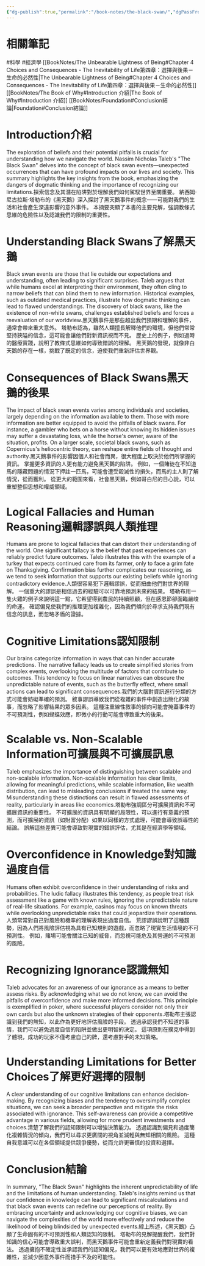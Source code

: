 ```yaml
---
{"dg-publish":true,"permalink":"/book-notes/the-black-swan/","dgPassFrontmatter":true,"created":"2024-11-24T10:41:52.188+08:00","updated":"2024-11-27T23:38:47.936+08:00"}
---
```


# 相關筆記
#科學 #經濟學 
[[BookNotes/The Unbearable Lightness of Being#Chapter 4 Choices and Consequences - The Inevitability of Life第四章：選擇與後果－生命的必然性\|The Unbearable Lightness of Being#Chapter 4 Choices and Consequences - The Inevitability of Life第四章：選擇與後果－生命的必然性]]
[[BookNotes/The Book of Why#Introduction 介紹\|The Book of Why#Introduction 介紹]]
[[BookNotes/Foundation#Conclusion結論\|Foundation#Conclusion結論]]
# Introduction介紹

The exploration of beliefs and their potential pitfalls is crucial for understanding how we navigate the world. Nassim Nicholas Taleb's "The Black Swan" delves into the concept of black swan events—unexpected occurrences that can have profound impacts on our lives and society. This summary highlights the key insights from the book, emphasizing the dangers of dogmatic thinking and the importance of recognizing our limitations.探索信念及其潛在陷阱對於理解我們如何駕馭世界至關重要。 納西姆·尼古拉斯·塔勒布的《黑天鵝》深入探討了黑天鵝事件的概念——可能對我們的生活和社會產生深遠影響的意外事件。 本摘要突顯了本書的主要見解，強調教條式思維的危險性以及認識我們的限制的重要性。

# Understanding Black Swans了解黑天鵝

Black swan events are those that lie outside our expectations and understanding, often leading to significant surprises. Taleb argues that while humans excel at interpreting their environment, they often cling to narrow beliefs that can blind them to new information. Historical examples, such as outdated medical practices, illustrate how dogmatic thinking can lead to flawed understandings. The discovery of black swans, like the existence of non-white swans, challenges established beliefs and forces a reevaluation of our worldview.黑天鵝事件是那些超出我們預期和理解的事件，通常會帶來重大意外。 塔勒布認為，雖然人類擅長解釋他們的環境，但他們常常堅持狹隘的信念，這可能會讓他們對新資訊視而不見。 歷史上的例子，例如過時的醫療實踐，說明了教條式思維如何導致錯誤的理解。 黑天鵝的發現，就像非白天鵝的存在一樣，挑戰了既定的信念，迫使我們重新評估世界觀。

# Consequences of Black Swans黑天鵝的後果

The impact of black swan events varies among individuals and societies, largely depending on the information available to them. Those with more information are better equipped to avoid the pitfalls of black swans. For instance, a gambler who bets on a horse without knowing its hidden issues may suffer a devastating loss, while the horse's owner, aware of the situation, profits. On a larger scale, societal black swans, such as Copernicus's heliocentric theory, can reshape entire fields of thought and authority.黑天鵝事件的影響因個人和社會而異，很大程度上取決於他們所掌握的資訊。 掌握更多資訊的人更有能力避免黑天鵝的陷阱。 例如，一個賭徒在不知道馬的隱藏問題的情況下押註一匹馬，可能會遭受毀滅性的損失，而馬的主人則了解情況，從而獲利。 從更大的範圍來看，社會黑天鵝，例如哥白尼的日心說，可以重塑整個思想和權威領域。

# Logical Fallacies and Human Reasoning邏輯謬誤與人類推理

Humans are prone to logical fallacies that can distort their understanding of the world. One significant fallacy is the belief that past experiences can reliably predict future outcomes. Taleb illustrates this with the example of a turkey that expects continued care from its farmer, only to face a grim fate on Thanksgiving. Confirmation bias further complicates our reasoning, as we tend to seek information that supports our existing beliefs while ignoring contradictory evidence.人類很容易犯下邏輯謬誤，從而扭曲他們對世界的理解。 一個重大的謬誤是相信過去的經驗可以可靠地預測未來的結果。 塔勒布用一隻火雞的例子來說明這一點，它希望得到農民的持續照顧，但在感恩節卻面臨嚴峻的命運。 確認偏見使我們的推理更加複雜化，因為我們傾向於尋求支持我們現有信念的訊息，而忽略矛盾的證據。

# Cognitive Limitations認知限制

Our brains categorize information in ways that can hinder accurate predictions. The narrative fallacy leads us to create simplified stories from complex events, overlooking the multitude of factors that contribute to outcomes. This tendency to focus on linear narratives can obscure the unpredictable nature of events, such as the butterfly effect, where small actions can lead to significant consequences.我們的大腦對資訊進行分類的方式可能會妨礙準確的預測。 敘事謬誤導致我們從複雜的事件中創造出簡化的故事，而忽略了影響結果的眾多因素。 這種注重線性敘事的傾向可能會掩蓋事件的不可預測性，例如蝴蝶效應，即微小的行動可能會導致重大的後果。

# Scalable vs. Non-Scalable Information可擴展與不可擴展訊息

Taleb emphasizes the importance of distinguishing between scalable and non-scalable information. Non-scalable information has clear limits, allowing for meaningful predictions, while scalable information, like wealth distribution, can lead to misleading conclusions if treated the same way. Misunderstanding these distinctions can result in flawed assessments of reality, particularly in areas like economics.塔勒布強調區分可擴展資訊和不可擴展資訊的重要性。 不可擴展的資訊具有明顯的局限性，可以進行有意義的預測，而可擴展的資訊（如財富分配）如果以同樣的方式處理，可能會導致誤導性的結論。 誤解這些差異可能會導致對現實的錯誤評估，尤其是在經濟學等領域。

# Overconfidence in Knowledge對知識過度自信

Humans often exhibit overconfidence in their understanding of risks and probabilities. The ludic fallacy illustrates this tendency, as people treat risk assessment like a game with known rules, ignoring the unpredictable nature of real-life situations. For example, casinos may focus on known threats while overlooking unpredictable risks that could jeopardize their operations.人類常常對自己對風險和機率的理解表現出過度自信。 荒謬謬誤說明了這種趨勢，因為人們將風險評估視為具有已知規則的遊戲，而忽略了現實生活情境的不可預測性。 例如，賭場可能會關注已知的威脅，而忽視可能危及其營運的不可預測的風險。

# Recognizing Ignorance認識無知

Taleb advocates for an awareness of our ignorance as a means to better assess risks. By acknowledging what we do not know, we can avoid the pitfalls of overconfidence and make more informed decisions. This principle is exemplified in poker, where successful players consider not only their own cards but also the unknown strategies of their opponents.塔勒布主張認識到我們的無知，以此作為更好地評估風險的手段。 透過承認我們不知道的事情，我們可以避免過度自信的陷阱並做出更明智的決定。 這項原則在撲克中得到了體現，成功的玩家不僅考慮自己的牌，還考慮對手的未知策略。

# Understanding Limitations for Better Choices了解更好選擇的限制

A clear understanding of our cognitive limitations can enhance decision-making. By recognizing biases and the tendency to oversimplify complex situations, we can seek a broader perspective and mitigate the risks associated with ignorance. This self-awareness can provide a competitive advantage in various fields, allowing for more prudent investments and choices.清楚了解我們的認知限制可以增強決策能力。 透過認識到偏見和過度簡化複雜情況的傾向，我們可以尋求更廣闊的視角並減輕與無知相關的風險。 這種自我意識可以在各個領域提供競爭優勢，從而允許更審慎的投資和選擇。

# Conclusion結論

In summary, "The Black Swan" highlights the inherent unpredictability of life and the limitations of human understanding. Taleb's insights remind us that our confidence in knowledge can lead to significant miscalculations and that black swan events can redefine our perceptions of reality. By embracing uncertainty and acknowledging our cognitive biases, we can navigate the complexities of the world more effectively and reduce the likelihood of being blindsided by unexpected events.綜上所述，《黑天鵝》凸顯了生命固有的不可預測性和人類認知的限制。 塔勒布的見解提醒我們，我們對知識的信心可能會導致重大誤判，而黑天鵝事件可能會重新定義我們對現實的看法。 透過擁抱不確定性並承認我們的認知偏見，我們可以更有效地應對世界的複雜性，並減少因意外事件而措手不及的可能性。